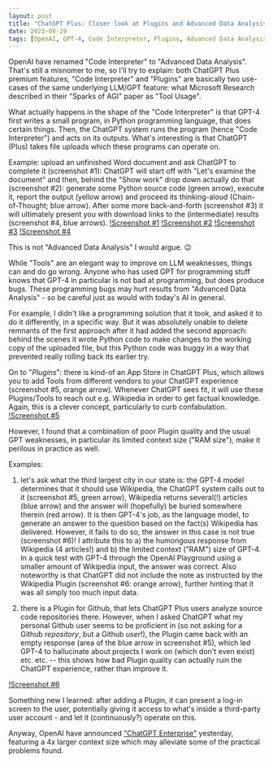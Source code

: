 ```yaml
---
layout: post
title: "ChatGPT Plus: Closer look at Plugins and Advanced Data Analysis"
date: 2023-08-29
tags: [OpenAI, GPT-4, Code Interpreter, Plugins, Advanced Data Analysis]
---
```


OpenAI have renamed "Code Interpreter" to "Advanced Data Analysis". That's still a misnomer to me, so I'll try to explain: both ChatGPT Plus premium features, "Code Interpreter" and "Plugins" are basically two use-cases of the same underlying LLM/GPT feature: what Microsoft Research described in their "Sparks of AGI" paper as "Tool Usage". 

What actually happens in the shape of the "Code Interpreter" is that GPT-4 first writes a small program, in Python programming language, that does certain things. Then, the ChatGPT system runs the program (hence "Code Interpreter") and acts on its outputs. What's interesting is that ChatGPT (Plus) takes file uploads which these programs can operate on.

Example: upload an unfinished Word document and ask ChatGPT to complete it (screenshot #1): ChatGPT will start off with "Let's examine the document" and then, behind the "Show work" drop down actually do that (screenshot #2): generate some Python source code (green arrow), execute it, report the output (yellow arrow) and proceed its thinking-aloud (Chain-of-Thought; blue arrow). After some more back-and-forth (screenshot #3) it will ultimately present you with download links to the (intermediate) results (screenshot #4, blue arrows).
[!Screenshot #1](assets/img/chatgpt-advanced-data-analysis-1.png)
[!Screenshot #2](assets/img/chatgpt-advanced-data-analysis-2.png)
[!Screenshot #3](assets/img/chatgpt-advanced-data-analysis-3.png)
[!Screenshot #4](assets/img/chatgpt-advanced-data-analysis-4.png)

This is not "Advanced Data Analysis" I would argue. 😉 

While "Tools" are an elegant way to improve on LLM weaknesses, things can and do go wrong. Anyone who has used GPT for programming stuff knows that GPT-4 in particular is not bad at programming, but does produce bugs. These programming bugs may hurt results from "Advanced Data Analysis" - so be careful just as would with today's AI in general.

For example, I didn't like a programming solution that it took, and asked it to do it differently, in a specific way. But it was absolutely unable to delete remnants of the first approach after it had added the second approach: behind the scenes it wrote Python code to make changes to the working copy of the uploaded file, but this Python code was buggy in a way that prevented really rolling back its earlier try.

On to "*Plugins*": there is kind-of an App Store in ChatGPT Plus, which allows you to add Tools from different vendors to your ChatGPT experience (screenshot #5, orange arrow). Whenever ChatGPT sees fit, it will use these Plugins/Tools to reach out e.g. Wikipedia in order to get factual knowledge. Again, this is a clever concept, particularly to curb confabulation.
[!Screenshot #5](assets/img/chatgpt-plugins-1.png)

However, I found that a combination of poor Plugin quality and the usual GPT weaknesses, in particular its limited context size ("RAM size"), make it perilous in practice as well.

Examples:

1. let's ask what the third largest city in our state is: the GPT-4 model determines that it should use Wikipedia, the ChatGPT system calls out to it (screenshot #5, green arrow), Wikipedia returns several(!) articles (blue arrow) and the answer will (hopefully) be buried somewhere therein (red arrow). It is then GPT-4's job, as the language model, to generate an answer to the question based on the fact(s) Wikipedia has delivered. However, it fails to do so, the answer in this case is not true (screenshot #6)! I attribute this to a) the humongous response from Wikipedia (4 articles!) and b) the limited context ("RAM") size of GPT-4. In a quick test with GPT-4 through the OpenAI Playground using a smaller amount of Wikipedia input, the answer was correct. Also noteworthy is that ChatGPT did not include the note as instructed by the Wikipedia Plugin (screenshot #6: orange arrow), further hinting that it was all simply too much input data.

2. there is a Plugin for Github, that lets ChatGPT Plus users analyze source code repositories there. However, when I asked ChatGPT what my personal Github user seems to be proficient in (so not asking for a Github *repository*, but a Github *user*!), the Plugin came back with an empty response (area of the blue arrow in screenshot #5), which led GPT-4 to hallucinate about projects I work on (which don't even exist) etc. etc. -- this shows how bad Plugin quality can actually ruin the ChatGPT experience, rather than improve it.

[!Screenshot #6](assets/img/chatgpt-plugins-2.png)

Something new I learned: after adding a Plugin, it can present a log-in screen to the user, potentially giving it access to what's inside a third-party user account - and let it (continuously?) operate on this.

Anyway, OpenAI have announced ["ChatGPT Enterprise"](https://openai.com/blog/introducing-chatgpt-enterprise) yesterday, featuring a 4x larger context size which may alleviate some of the practical problems found.